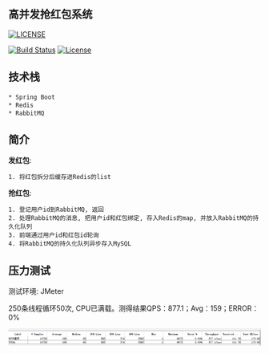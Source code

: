 ## 高并发抢红包系统

[![LICENSE](https://img.shields.io/badge/license-Anti%20996-blue.svg)](https://github.com/996icu/996.ICU/blob/master/LICENSE)
<p align="left">
  <a href="https://circleci.com/gh/vuejs/vue/tree/dev"><img src="https://img.shields.io/circleci/project/github/vuejs/vue/dev.svg" alt="Build Status"></a>
  <a href="https://www.npmjs.com/package/vue"><img src="https://img.shields.io/npm/l/vue.svg" alt="License"></a>
</p>

## 技术栈
    * Spring Boot
    * Redis
    * RabbitMQ
    
## 简介
__发红包__: 

    1. 将红包拆分后缓存进Redis的list

__抢红包__: 

    1. 登记用户id到RabbitMQ, 返回
    2. 处理RabbitMQ的消息, 把用户id和红包绑定, 存入Redis的map, 并放入RabbitMQ的持久化队列
    3. 前端通过用户id和红包id轮询
    4. 将RabbitMQ的持久化队列异步存入MySQL

## 压力测试
测试环境: JMeter

250条线程循环50次, CPU已满载。测得结果QPS：877.1；Avg：159；ERROR：0%


![image](https://github.com/Meredith0/red-packet/blob/master/src/doc/images/test.png)

